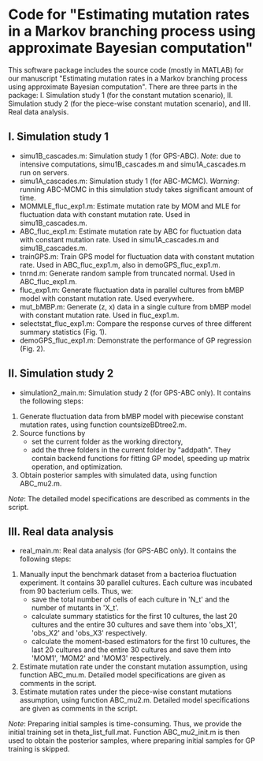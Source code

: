 # Code for "Estimating mutation rates in a Markov branching process using approximate Bayesian computation"

This software package includes the source code (mostly in MATLAB) for our manuscript "Estimating mutation rates in a Markov branching process using approximate Bayesian computation". There are three parts in the package: I. Simulation study 1 (for the constant mutation scenario), II. Simulation study 2 (for the piece-wise constant mutation scenario), and III. Real data analysis.

## I. Simulation study 1
* simu1B_cascades.m: Simulation study 1 (for GPS-ABC). *Note*: due to intensive computations, simu1B_cascades.m and simu1A_cascades.m run on servers.
* simu1A_cascades.m: Simulation study 1 (for ABC-MCMC). *Warning*: running ABC-MCMC in this simulation study takes significant amount of time.
* MOMMLE_fluc_exp1.m: Estimate mutation rate by MOM and MLE for fluctuation data with constant mutation rate. Used in simu1B_cascades.m.
* ABC_fluc_exp1.m: Estimate mutation rate by ABC for fluctuation data with constant mutation rate. Used in simu1A_cascades.m and simu1B_cascades.m.
* trainGPS.m: Train GPS model for fluctuation data with constant mutation rate. Used in ABC_fluc_exp1.m, also in demoGPS_fluc_exp1.m.
* tnrnd.m: Generate random sample from truncated normal. Used in ABC_fluc_exp1.m.
* fluc_exp1.m: Generate fluctuation data in parallel cultures from bMBP model with constant mutation rate. Used everywhere.
* mut_bMBP.m: Generate (z, x) data in a single culture from bMBP model with constant mutation rate. Used in fluc_exp1.m.
* selectstat_fluc_exp1.m: Compare the response curves of three different summary statistics (Fig. 1).
* demoGPS_fluc_exp1.m: Demonstrate the performance of GP regression (Fig. 2).

## II. Simulation study 2
* simulation2_main.m: Simulation study 2 (for GPS-ABC only). It contains the following steps:
1. Generate fluctuation data from bMBP model with piecewise constant mutation rates, using function countsizeBDtree2.m.
2. Source functions by
    * set the current folder as the working directory,
    * add the three folders in the current folder by "addpath". They contain backend functions for fitting GP model, speeding up matrix operation, and optimization.
3. Obtain posterior samples with simulated data, using function ABC_mu2.m.

*Note*: The detailed model specifications are described as comments in the script.    

## III. Real data analysis
* real_main.m: Real data analysis (for GPS-ABC only). It contains the following steps:
1. Manually input the benchmark dataset from a bacterioa fluctuation experiment. It contains 30 parallel cultures. Each culture was incubated from 90 bacterium cells. Thus, we:
    - save the total number of cells of each culture in 'N_t' and the number of mutants in 'X_t'. 
    - calculate summary statistics for the first 10 cultures, the last 20 cultures and the entire 30 cultures and save them into 'obs_X1', 'obs_X2' and 'obs_X3' respectively.
    - calculate the moment-based estimators for the first 10 cultures, the last 20 cultures and the entire 30 cultures and save them into 'MOM1', 'MOM2' and 'MOM3' respectively.
2. Estimate mutation rate under the constant mutation assumption, using function ABC_mu.m. Detailed model specifications are given as comments in the script.
3. Estimate mutation rates under the piece-wise constant mutations assumption, using function ABC_mu2.m. Detailed model specifications are given as comments in the script.

*Note*: Preparing initial samples is time-consuming. Thus, we provide the initial training set in theta_list_full.mat. Function ABC_mu2_init.m is then used to obtain the posterior samples, where preparing initial samples for GP training is skipped. 
